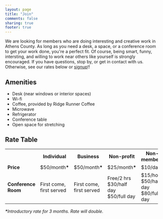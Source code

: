 ```yaml
---
layout: page
title: "Join"
comments: false
sharing: true
footer: true
---
```



We are looking for members who are doing interesting and creative work in Athens County.  As long as you need a desk, a space, or a conference room to get your work done, you're a perfect fit.  Of course, being smart, funny, intersting, and willing to work near others like yourself is strongly encouraged.  If you have questions, stop by, or get in contact with us.  Otherwise, see our rates below or [signup](https://docs.google.com/a/athensworks.com/spreadsheet/viewform?formkey=dGI4WUlFaE9nZ2xNUjZuVXNGMWlVSXc6MQ)!!

Amenities
--------
* Desk (near windows or interior spaces)
* Wi-fi
* Coffee, provided by Ridge Runner Coffee
* Microwave
* Refrigerator
* Conference table
* Open space for stretching

Rate Table
-----
<table id="rate_table">
  <tbody>
    <tr>
      <th style="width:100px;"></td>
      <th style="width:86px;"><strong>Individual</strong></td>
      <th style="width:120px;"><strong>Business</strong></td>
      <th style="width:120px;"><strong>Non-profit</strong></td>
      <th style="width:120px;"><strong>Non-members</strong></td>
    </tr>
    <tr>
      <td><strong>Price</strong></td>
      <td>$50/month<strong>*</strong></td>
      <td>$50/month<strong>*</strong></td>
      <td>$25/month<strong>*</strong></td>
      <td>$10/day</td>
    </tr>
    <tr>
      <td style="height: 95px;"><strong>Conference Room</strong></td>
      <td>First come, first served</td>
      <td>First come, first served</td>
      <td>Free/2 hrs<br/>$30/half day<br/>$50/full day</td>
      <td>$15/hour<br/>$50/half day<br/>$80/full day</td>
    </tr>
  </tbody>
</table>

<em><strong>*</strong>Introductory rate for 3 months. Rate will double.</em>